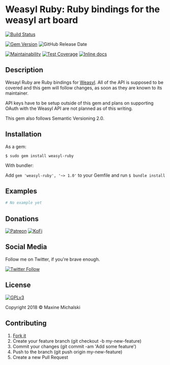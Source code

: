 # Weasyl Ruby: Ruby bindings for the weasyl art board



[![Build Status](https://travis-ci.org/maxine-red/weasyl-ruby.svg?branch=master)](https://travis-ci.org/maxine-red/weasyl-ruby)

[![Gem Version](https://img.shields.io/gem/v/weasyl-ruby.svg)](https://rubygems.org/gems/weasyl-ruby)
![GitHub Release Date](https://img.shields.io/github/release-date/maxine-red/weasyl-ruby.svg)

[![Maintainability](https://api.codeclimate.com/v1/badges/abec47c7ffbf84b03d4e/maintainability)](https://codeclimate.com/github/maxine-red/weasyl-ruby/maintainability)
[![Test Coverage](https://api.codeclimate.com/v1/badges/abec47c7ffbf84b03d4e/test_coverage)](https://codeclimate.com/github/maxine-red/weasyl-ruby/test_coverage)
[![Inline docs](http://inch-ci.org/github/maxine-red/weasyl-ruby.svg)](http://inch-ci.org/github/maxine-red/weasyl-ruby)

## Description

Wesayl Ruby are Ruby bindings for [Weasyl](https://weasyl.com). All of the API
is supposed to be covered and this gem will follow changes, as soon as they are
known to its maintainer.

API keys have to be setup outside of this gem and plans on supporting OAuth with
the Weasyl API are not planned as of this writing.

This gem also follows Semantic Versioning 2.0.

## Installation

As a gem:

`$ sudo gem install weasyl-ruby`

With bundler:

Add `gem 'weasyl-ruby', '~> 1.0'` to your Gemfile and run `$ bundle install`

## Examples

```ruby
# No example yet
```

## Donations

[![Patreon](https://img.shields.io/badge/Patreon-donate-orange.svg)](https://www.patreon.com/maxine_red)
[![KoFi](https://img.shields.io/badge/KoFi-donate-blue.svg)](https://ko-fi.com/maxinered)

## Social Media

Follow me on Twitter, if you're brave enough.

[![Twitter Follow](https://img.shields.io/twitter/follow/maxine_red.svg?style=social&logo=twitter&label=Follow)](https://twitter.com/maxine_red)

## License

[![GPLv3](https://www.gnu.org/graphics/gplv3-127x51.png)](https://www.gnu.org/licenses/gpl-3.0.en.html)

Copyright 2018 :copyright: Maxine Michalski

## Contributing

1. [Fork it](https://github.com/maxine-red/weasyl/fork)
1. Create your feature branch (git checkout -b my-new-feature)
1. Commit your changes (git commit -am 'Add some feature')
1. Push to the branch (git push origin my-new-feature)
1. Create a new Pull Request
